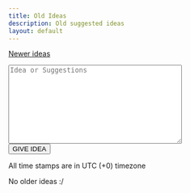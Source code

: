 ```yaml
---
title: Old Ideas
description: Old suggested ideas
layout: default
---
```

[Newer ideas](ideas)

<div id="GIVE-IDEA">
    <form action="https://JacksonChen666.000webhostapp.com/submit.php" method="post">
        <textarea name="i" maxlength="100000" cols="40" rows="10" placeholder="Idea or Suggestions"></textarea><br>
        <input type="submit" value="GIVE IDEA" name="formSubmit">
    </form>
</div>
All time stamps are in UTC (+0) timezone

No older ideas :/